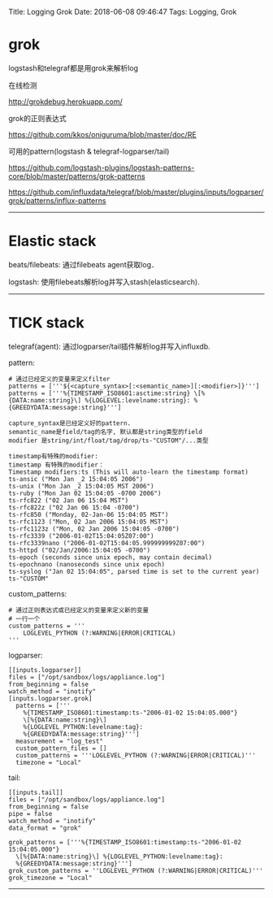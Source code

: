 Title: Logging Grok
Date: 2018-06-08 09:46:47
Tags: Logging, Grok



# grok

logstash和telegraf都是用grok来解析log

在线检测

<http://grokdebug.herokuapp.com/>

grok的正则表达式

<https://github.com/kkos/oniguruma/blob/master/doc/RE>

可用的pattern(logstash & telegraf-logparser/tail)

<https://github.com/logstash-plugins/logstash-patterns-core/blob/master/patterns/grok-patterns>

<https://github.com/influxdata/telegraf/blob/master/plugins/inputs/logparser/grok/patterns/influx-patterns>

***

# Elastic stack

beats/filebeats: 通过filebeats agent获取log．

logstash: 使用filebeats解析log并写入stash(elasticsearch).

***

# TICK stack

telegraf(agent): 通过logparser/tail插件解析log并写入influxdb.

pattern:

    # 通过已经定义的变量来定义filter
    patterns = ['''${<capture_syntax>[:<semantic_name>][:<modifier>]}''']
    patterns = ['''%{TIMESTAMP_ISO8601:asctime:string} \[%{DATA:name:string}\] %{LOGLEVEL:levelname:string}: %{GREEDYDATA:message:string}''']

    capture_syntax是已经定义好的pattern.
    semantic_name是field/tag的名字, 默认都是string类型的field
    modifier 是string/int/float/tag/drop/ts-"CUSTOM"/...类型

    timestamp有特殊的modifier:
    timestamp 有特殊的modifier：
    Timestamp modifiers:ts (This will auto-learn the timestamp format)
    ts-ansic ("Mon Jan _2 15:04:05 2006")
    ts-unix ("Mon Jan _2 15:04:05 MST 2006")
    ts-ruby ("Mon Jan 02 15:04:05 -0700 2006")
    ts-rfc822 ("02 Jan 06 15:04 MST")
    ts-rfc822z ("02 Jan 06 15:04 -0700")
    ts-rfc850 ("Monday, 02-Jan-06 15:04:05 MST")
    ts-rfc1123 ("Mon, 02 Jan 2006 15:04:05 MST")
    ts-rfc1123z ("Mon, 02 Jan 2006 15:04:05 -0700")
    ts-rfc3339 ("2006-01-02T15:04:05Z07:00")
    ts-rfc3339nano ("2006-01-02T15:04:05.999999999Z07:00")
    ts-httpd ("02/Jan/2006:15:04:05 -0700")
    ts-epoch (seconds since unix epoch, may contain decimal)
    ts-epochnano (nanoseconds since unix epoch)
    ts-syslog ("Jan 02 15:04:05", parsed time is set to the current year)
    ts-"CUSTOM"

custom_patterns:

    # 通过正则表达式或已经定义的变量来定义新的变量
    # 一行一个
    custom_patterns = '''
        LOGLEVEL_PYTHON (?:WARNING|ERROR|CRITICAL)
    '''

logparser:

    [[inputs.logparser]]
    files = ["/opt/sandbox/logs/appliance.log"]
    from_beginning = false
    watch_method = "inotify"
    [inputs.logparser.grok]
      patterns = ['''
        %{TIMESTAMP_ISO8601:timestamp:ts-"2006-01-02 15:04:05.000"}
        \[%{DATA:name:string}\]
        %{LOGLEVEL_PYTHON:levelname:tag}:
        %{GREEDYDATA:message:string}''']
      measurement = "log_test"
      custom_pattern_files = []
      custom_patterns = '''LOGLEVEL_PYTHON (?:WARNING|ERROR|CRITICAL)'''
      timezone = "Local"

tail:

    [[inputs.tail]]
    files = ["/opt/sandbox/logs/appliance.log"]
    from_beginning = false
    pipe = false
    watch_method = "inotify"
    data_format = "grok"

    grok_patterns = ['''%{TIMESTAMP_ISO8601:timestamp:ts-"2006-01-02 15:04:05.000"}
      \[%{DATA:name:string}\] %{LOGLEVEL_PYTHON:levelname:tag}:
      %{GREEDYDATA:message:string}''']
    grok_custom_patterns = ''LOGLEVEL_PYTHON (?:WARNING|ERROR|CRITICAL)'''
    grok_timezone = "Local"

***
